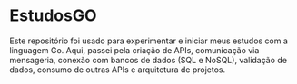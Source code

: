 # EstudosGO

Este repositório foi usado para experimentar e iniciar meus estudos com a linguagem Go. Aqui, passei pela criação de APIs, comunicação via mensageria, conexão com bancos de dados (SQL e NoSQL), validação de dados, consumo de outras APIs e arquitetura de projetos.
